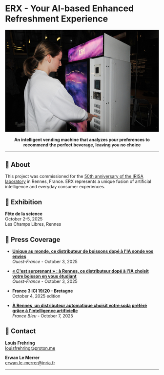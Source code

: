 
# ERX - Your AI-based Enhanced Refreshment Experience

<p align="center">
  <img src="https://github.com/erx-ai/erx-ai.github.com/blob/main/side.jpg" alt="ERX Vending Machine" width="900"/>
</p>

<p align="center">
  <strong>An intelligent vending machine that analyzes your preferences to recommend the perfect beverage, leaving you no choice</strong>
</p>

---

## 🎯 About

This project was commissioned for the [50th anniversary of the IRISA laboratory](https://www.irisa.fr/en/50-years-of-irisa) in Rennes, France. ERX represents a unique fusion of artificial intelligence and everyday consumer experiences.

## 📅 Exhibition

**Fête de la science**  
October 2-5, 2025  
Les Champs Libres, Rennes

## 📰 Press Coverage

- **[Unique au monde, ce distributeur de boissons dopé à l'IA sonde vos envies](https://www.ouest-france.fr/bretagne/video-unique-au-monde-ce-distributeur-de-boissons-dopes-a-l-ia-sonde-vos-envies-3dcc649c-9821-4f3a-9ee2-c93a9418374c)**  
  *Ouest-France* - October 3, 2025

- **[« C'est surprenant » : à Rennes, ce distributeur dopé à l'IA choisit votre boisson en vous étudiant](https://www.ouest-france.fr/bretagne/rennes-35000/cest-surprenant-a-rennes-ce-distributeur-dope-a-lia-choisit-votre-boisson-en-vous-etudiant-173466e6-a066-11f0-a698-dbf3ac8f3cb6)**  
  *Ouest-France* - October 3, 2025

- **France 3 ICI 19/20 - Bretagne**  
  October 4, 2025 edition

- **[À Rennes, un distributeur automatique choisit votre soda préféré grâce à l'intelligence artificielle](https://www.francebleu.fr/infos/insolite/a-rennes-un-distributeur-automatique-choisit-votre-soda-prefere-grace-a-l-intelligence-artificielle-2615999)**  
  *France Bleu* - October 7, 2025

## 📧 Contact

**Louis Frehring**  
louisfrehring@proton.me

**Erwan Le Merrer**  
erwan.le-merrer@inria.fr

---
